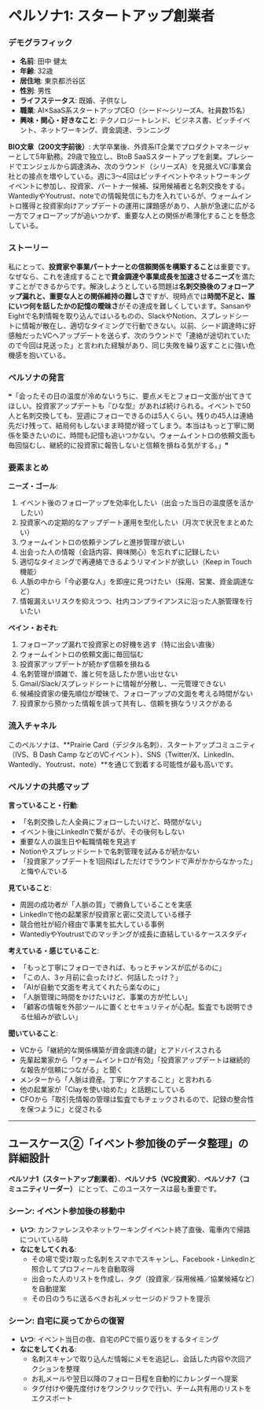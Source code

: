 # ペルソナ1: スタートアップ創業者

### デモグラフィック
- **名前**: 田中 健太
- **年齢**: 32歳
- **居住地**: 東京都渋谷区
- **性別**: 男性
- **ライフステータス**: 既婚、子供なし
- **職業**: AI×SaaS系スタートアップCEO（シード〜シリーズA、社員数15名）
- **興味・関心・好きなこと**: テクノロジートレンド、ビジネス書、ピッチイベント、ネットワーキング、資金調達、ランニング

**BIO文章（200文字前後）**:
大学卒業後、外資系IT企業でプロダクトマネージャーとして5年勤務。29歳で独立し、BtoB SaaSスタートアップを創業。プレシードでエンジェルから調達済み、次のラウンド（シリーズA）を見据えVC/事業会社との接点を増やしている。週に3〜4回はピッチイベントやネットワーキングイベントに参加し、投資家、パートナー候補、採用候補者と名刺交換をする。WantedlyやYoutrust、noteでの情報発信にも力を入れているが、ウォームイントロ獲得と投資家向けアップデートの運用に課題感があり、人脈が急速に広がる一方でフォローアップが追いつかず、重要な人との関係が希薄化することを懸念している。

### ストーリー
私にとって、**投資家や事業パートナーとの信頼関係を構築すること**は重要です。なぜなら、これを達成することで**資金調達や事業成長を加速させるニーズ**を満たすことができるからです。解決しようとしている問題は**名刺交換後のフォローアップ漏れと、重要な人との関係維持の難しさ**ですが、現時点では**時間不足と、誰にいつ何を話したかの記憶の曖昧さ**がその達成を難しくしています。SansanやEightで名刺情報を取り込んではいるものの、SlackやNotion、スプレッドシートに情報が散在し、適切なタイミングで行動できない。以前、シード調達時に好感触だったVCへアップデートを送らず、次のラウンドで「連絡が途切れていたので今回は見送った」と言われた経験があり、同じ失敗を繰り返すことに強い危機感を抱いている。

### ペルソナの発言
❝「会ったその日の温度が冷めないうちに、要点メモとフォロー文面が出てきてほしい。投資家アップデートも『ひな型』があれば続けられる。イベントで50人と名刺交換しても、翌週にフォローできるのは5人くらい。残りの45人は連絡先だけ残って、結局何もしないまま時間が経ってしまう。本当はもっと丁寧に関係を築きたいのに、時間も記憶も追いつかない。ウォームイントロの依頼文面も毎回悩むし、継続的に投資家に報告しないと信頼を損ねる気がする。」❞

### 要素まとめ

**ニーズ・ゴール**:
1. イベント後のフォローアップを効率化したい（出会った当日の温度感を活かしたい）
2. 投資家への定期的なアップデート運用を型化したい（月次で状況をまとめたい）
3. ウォームイントロの依頼テンプレと進捗管理が欲しい
4. 出会った人の情報（会話内容、興味関心）を忘れずに記録したい
5. 適切なタイミングで再連絡できるようリマインドが欲しい（Keep in Touch機能）
6. 人脈の中から「今必要な人」を即座に見つけたい（採用、営業、資金調達など）
7. 情報漏えいリスクを抑えつつ、社内コンプライアンスに沿った人脈管理を行いたい

**ペイン・おそれ**:
1. フォローアップ漏れで投資家との好機を逃す（特に出会い直後）
2. ウォームイントロの依頼文面に毎回悩む
3. 投資家アップデートが続かず信頼を損ねる
4. 名刺管理が煩雑で、誰と何を話したか思い出せない
5. Gmail/Slack/スプレッドシートに情報が分散し、一元管理できない
6. 候補投資家の優先順位が曖昧で、フォローアップの文面を考える時間がない
7. 投資家から預かった情報を誤って共有し、信頼を損なうリスクがある

### 流入チャネル
このペルソナは、**Prairie Card（デジタル名刺）、スタートアップコミュニティ（IVS、B Dash Camp などのVCイベント）、SNS（Twitter/X、LinkedIn、Wantedly、Youtrust、note）**を通じて到着する可能性が最も高いです。

### ペルソナの共感マップ

**言っていること・行動**:
- 「名刺交換した人全員にフォローしたいけど、時間がない」
- イベント後にLinkedInで繋がるが、その後何もしない
- 重要な人の誕生日や転職情報を見逃す
- Notionやスプレッドシートで名刺管理を試みるが続かない
- 「投資家アップデートを1回飛ばしただけでラウンドで声がかからなかった」と悔やんでいる

**見ていること**:
- 周囲の成功者が「人脈の質」で勝負していることを実感
- LinkedInで他の起業家が投資家と密に交流している様子
- 競合他社が紹介経由で事業を拡大している事例
- WantedlyやYoutrustでのマッチングが成長に直結しているケーススタディ

**考えている・感じていること**:
- 「もっと丁寧にフォローできれば、もっとチャンスが広がるのに」
- 「この人、3ヶ月前に会ったけど、何話したっけ？」
- 「AIが自動で文面を考えてくれたら楽なのに」
- 「人脈管理に時間をかけたいけど、事業の方が忙しい」
- 「顧客の情報を外部ツールに置くとセキュリティが心配。監査でも説明できる仕組みが欲しい」

**聞いていること**:
- VCから「継続的な関係構築が資金調達の鍵」とアドバイスされる
- 先輩起業家から「ウォームイントロが有効」「投資家アップデートは継続的な報告が信頼につながる」と聞く
- メンターから「人脈は資産。丁寧にケアすること」と言われる
- 他の起業家が「Clayを使い始めた」と話題にしている
- CFOから「取引先情報の管理は監査でもチェックされるので、記録の整合性を保つように」と促される

---

## ユースケース②「イベント参加後のデータ整理」の詳細設計

**ペルソナ1（スタートアップ創業者）**、**ペルソナ5（VC投資家）**、**ペルソナ7（コミュニティリーダー）** にとって、このユースケースは最も重要です。

### シーン: イベント参加後の移動中
- **いつ**: カンファレンスやネットワーキングイベント終了直後、電車内で帰路についている時
- **なにをしてくれる**:
  - その場で受け取った名刺をスマホでスキャンし、Facebook・LinkedInと照合してプロフィールを自動取得
  - 出会った人のリストを作成し、タグ（投資家／採用候補／協業候補など）を自動提案
  - その日のうちに送るべきお礼メッセージのドラフトを提示

### シーン: 自宅に戻ってからの復習
- **いつ**: イベント当日の夜、自宅のPCで振り返りをするタイミング
- **なにをしてくれる**:
  - 名刺スキャンで取り込んだ情報にメモを追記し、会話した内容や次回アクションを整理
  - お礼メールや翌日以降のフォロー日程を自動的にカレンダーへ提案
  - タグ付けや優先度付けをワンクリックで行い、チーム共有用のリストをエクスポート
